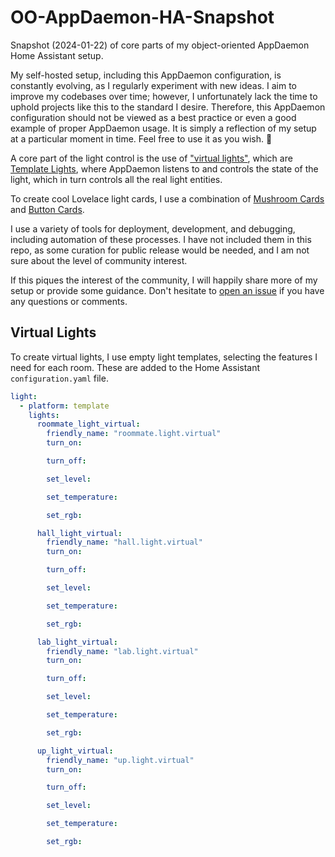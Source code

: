 # OO-AppDaemon-HA-Snapshot
Snapshot (2024-01-22) of core parts of my object-oriented AppDaemon Home Assistant setup.

My self-hosted setup, including this AppDaemon configuration, is constantly evolving, as I regularly experiment with new ideas. I aim to improve my codebases over time; however, I unfortunately lack the time to uphold projects like this to the standard I desire. Therefore, this AppDaemon configuration should not be viewed as a best practice or even a good example of proper AppDaemon usage. It is simply a reflection of my setup at a particular moment in time. Feel free to use it as you wish. 🙂

A core part of the light control is the use of ["virtual lights"](#virtual-lights), which are [Template Lights](https://www.home-assistant.io/integrations/light.template/), where AppDaemon listens to and controls the state of the light, which in turn controls all the real light entities.

To create cool Lovelace light cards, I use a combination of [Mushroom Cards](https://github.com/piitaya/lovelace-mushroom) and [Button Cards](https://github.com/custom-cards/button-card).

I use a variety of tools for deployment, development, and debugging, including automation of these processes. I have not included them in this repo, as some curation for public release would be needed, and I am not sure about the level of community interest.

If this piques the interest of the community, I will happily share more of my setup or provide some guidance. Don't hesitate to [open an issue](https://github.com/frederikstroem/OO-AppDaemon-HA-snapshot/issues/new) if you have any questions or comments.

## Virtual Lights
To create virtual lights, I use empty light templates, selecting the features I need for each room. These are added to the Home Assistant `configuration.yaml` file.

```yaml
light:
  - platform: template
    lights:
      roommate_light_virtual:
        friendly_name: "roommate.light.virtual"
        turn_on:

        turn_off:

        set_level:

        set_temperature:

        set_rgb:

      hall_light_virtual:
        friendly_name: "hall.light.virtual"
        turn_on:

        turn_off:

        set_level:

        set_temperature:

        set_rgb:

      lab_light_virtual:
        friendly_name: "lab.light.virtual"
        turn_on:

        turn_off:

        set_level:

        set_temperature:

        set_rgb:

      up_light_virtual:
        friendly_name: "up.light.virtual"
        turn_on:

        turn_off:

        set_level:

        set_temperature:

        set_rgb:
```
